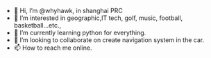 - 👋 Hi, I’m @whyhawk, in shanghai PRC
- 👀 I’m interested in geographic,IT tech, golf, music, football, basketball...etc.,
- 🌱 I’m currently learning python for everything.
- 💞️ I’m looking to collaborate on create navigation system in the car.
- 📫 How to reach me online.

<!---
whyhawk/whyhawk is a ✨ special ✨ repository because its `README.md` (this file) appears on your GitHub profile.
You can click the Preview link to take a look at your changes.
--->
